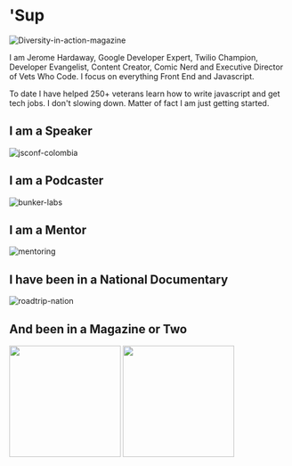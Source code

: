 # 'Sup

![Diversity-in-action-magazine](https://res.cloudinary.com/jhardaway/image/upload/v1595189250/diversity-in-action_gewfqu.jpg)


I am Jerome Hardaway, Google Developer Expert, Twilio Champion, Developer Evangelist, Content Creator, Comic Nerd and Executive Director of Vets Who Code. I focus on everything Front End and Javascript.  

To date I have helped 250+ veterans learn how to write javascript and get tech jobs. I don't slowing down. Matter of fact I am just getting started.

## I am a Speaker  
![jsconf-colombia](https://res.cloudinary.com/jhardaway/image/upload/v1595191497/jerome-speaking_zkbflp.jpg)

## I am a Podcaster  
![bunker-labs](https://res.cloudinary.com/jhardaway/image/upload/v1595191488/jerome-podcasting_nycsjk.jpg)

## I am a Mentor  
![mentoring](https://res.cloudinary.com/jhardaway/image/upload/v1595191491/jerome-mentoring_hzasrq.jpg)


## I have been in a National Documentary  

![roadtrip-nation](https://res.cloudinary.com/jhardaway/image/upload/v1595191994/Screen_Shot_2020-07-19_at_3.52.33_PM_xzgmva.png)

## And been in a Magazine or Two

<img src="https://res.cloudinary.com/jhardaway/image/upload/v1595193072/wired_gneb86.jpg" width="200">

<img src="https://res.cloudinary.com/jhardaway/image/upload/v1595193081/diveristy-in-action-cover_nrm5xs.jpg" width="200">
